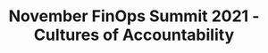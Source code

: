 ---
title: November FinOps Summit 2021 - Cultures of Accountability
description: View the Summit which includes keynotes on, FinOps noob to FinOps leader, Transform the culture to one of cost accountability and What’s working for FinOps leaders at big vs small companies.
date-added: Nov 2021
type: Video
source: Foundation Contribution
label: 
link: https://youtu.be/__DF0vLDilE
cloud-provider: 
  - Multi-Cloud
framework-capabilities:
  - Establishing FinOps Culture
  - Establishing a FinOps Decision & Accountability Structure
permalink: /resources/not-here/
weight: 30
listing: true
---
